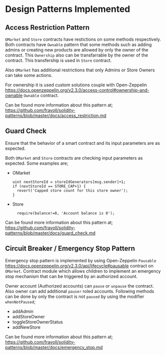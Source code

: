 # Design Patterns Implemented

## Access Restriction Pattern

`OMarket` and `Store` contracts have restictions on some methods respectively. Both contracts have `Ownable` pattern that some methods such as adding admins or creating new products are allowed by only the owner of the contract. This `Ownership` also can be transfarrable by the owner of the contract. This transfership is used in `Store` contract.

Also `OMarket` has additional restrictions that only Admins or Store Owners can take some actions.

For ownership it is used custom solutions couple with Open-Zeppelin <https://docs.openzeppelin.org/v2.3.0/access-control#ownership-and-ownable> `Ownable` contract.

Can be found more information about this pattern at; <https://github.com/fravoll/solidity-patterns/blob/master/docs/access_restriction.md>

## Guard Check

Ensure that the behavior of a smart contract and its input parameters are as expected.

Both `OMarket` and `Store` contracts are checking input parameters as expected. Some examples are;

* OMarket

  ```sol
  uint nextStoreId = storeIdGenerators[msg.sender]+1;
  if (nextStoreId == STORE_CAP+1) {
    revert('Capped store count for this store owner');
  }
  ```

* Store

  ```sol
    require(balance!=0, 'Account balance is 0');
  ```

Can be found more information about this pattern at; <https://github.com/fravoll/solidity-patterns/blob/master/docs/guard_check.md>

## Circuit Breaker / Emergency Stop Pattern

Emergency stop pattern is implemented by using Open-Zeppelin `Pausable` <https://docs.openzeppelin.org/v2.3.0/api/lifecycle#pausable> contract on `OMarket`. Contract module which allows children to implement an emergency stop mechanism that can be triggered by an authorized account.

Owner account (Authorized accounts) can `pause` or `unpause` the contract. Also owner can add additional `pauser` roled accounts.
Following methods can be done by only the contract is not `paused` by using the modifier `whenNotPaused`;

* addAdmin
* addStoreOwner
* toggleStoreOwnerStatus
* addNewStore

Can be found more information about this pattern at; <https://github.com/fravoll/solidity-patterns/blob/master/docs/emergency_stop.md>
